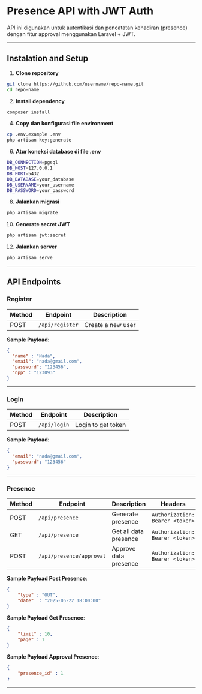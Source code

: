 # Presence API with JWT Auth

API ini digunakan untuk autentikasi dan pencatatan kehadiran (presence) dengan fitur approval menggunakan Laravel + JWT.

---

## Instalation and Setup

1. **Clone repository**
```bash
git clone https://github.com/username/repo-name.git
cd repo-name
```
2. **Install dependency**
```bash
composer install
```
4. **Copy dan konfigurasi file environment**
```bash
cp .env.example .env
php artisan key:generate
```
6. **Atur koneksi database di file .env**
```bash
DB_CONNECTION=pgsql
DB_HOST=127.0.0.1
DB_PORT=5432
DB_DATABASE=your_database
DB_USERNAME=your_username
DB_PASSWORD=your_password
```
8. **Jalankan migrasi**
```bash
php artisan migrate
```
10. **Generate secret JWT**
```bash
php artisan jwt:secret
```
12. **Jalankan server**
```bash
php artisan serve
```

---

## API Endpoints
### Register

| Method | Endpoint        | Description        |
|--------|------------------|--------------------|
| POST   | `/api/register` | Create a new user   |

**Sample Payload**:
```json
{
  "name" : "Nada",
  "email": "nada@gmail.com",
  "password": "123456",
  "npp" : "123093"
}

```
---
### Login

| Method | Endpoint        | Description        |
|--------|------------------|--------------------|
| POST   | `/api/login` | Login to  get token   |

**Sample Payload**:
```json
{
  "email": "nada@gmail.com",
  "password": "123456"
}

```
---

### Presence

| Method | Endpoint        | Description              | Headers                          |
|--------|------------------|--------------------------|----------------------------------|
| POST   | `/api/presence`     | Generate presence | `Authorization: Bearer <token>`      |
| GET    | `/api/presence`  | Get all data presence    | `Authorization: Bearer <token>`  |
| POST    | `/api/presence/approval`  | Approve data presence    | `Authorization: Bearer <token>`  |


**Sample Payload Post Presence**:
```json
{
    "type" : "OUT",
    "date"  : "2025-05-22 18:00:00"
}

```
**Sample Payload Get Presence**:
```json
{
    "limit" : 10,
    "page" : 1
}
```

**Sample Payload Approval Presence**:
```json
{
    "presence_id" : 1
}

```
---
